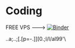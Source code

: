 # Coding


FREE VPS --->                   [![Binder](https://mybinder.org/badge_logo.svg)](https://mybinder.org/v2/gh/crosoveroid/Coding22.git/HEAD)



..a;..;[.[p=-.]][0.;l/l/al99'\\
